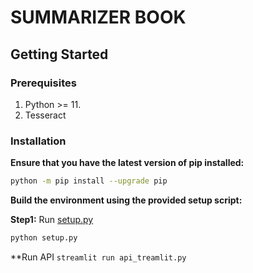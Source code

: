 # SUMMARIZER BOOK

## Getting Started

### Prerequisites

1. Python >= 11.
2. Tesseract

### Installation

**Ensure that you have the latest version of pip installed:**

```bash
python -m pip install --upgrade pip
```

**Build the environment using the provided setup script:**

**Step1:** Run [setup.py](setup.py)

```bash
python setup.py
```

**Run API
```streamlit run api_treamlit.py```

